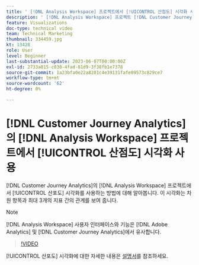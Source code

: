 ```yaml
---
title: ' [!DNL Analysis Workspace] 프로젝트에서 [!UICONTROL 산점도] 시각화 사용'
description: ' [!DNL Analysis Workspace] 프로젝트 [!DNL Customer Journey Analytics]에서 [!UICONTROL 산포도] 시각화를 사용하는 방법을 알아봅니다.'
feature: Visualizations
doc-type: technical video
team: Technical Marketing
thumbnail: 334459.jpg
kt: 13428
role: User
level: Beginner
last-substantial-update: 2023-06-07T00:00:00Z
exl-id: 2733a815-c030-4fad-81d9-3f38fb1e7378
source-git-commit: 1a23bfa0e22a8201c4e39131fafe09573c829ce7
workflow-type: tm+mt
source-wordcount: '62'
ht-degree: 0%

---
```


# [!DNL Customer Journey Analytics]의 [!DNL Analysis Workspace] 프로젝트에서 [!UICONTROL 산점도] 시각화 사용

[!DNL Customer Journey Analytics]의 [!DNL Analysis Workspace] 프로젝트에서 [!UICONTROL 산포도] 시각화를 사용하는 방법에 대해 알아봅니다. 이 시각화는 차원 항목과 최대 3개의 지표 간의 관계를 보여 줍니다.

>[!NOTE]
>
>[!DNL Analysis Workspace] 사용자 인터페이스와 기능은 [!DNL Adobe Analytics] 및 [!DNL Customer Journey Analytics]에서 유사합니다.

>[!VIDEO](https://video.tv.adobe.com/v/3416862/?quality=12&learn=on&captions=kor)

[!UICONTROL 산포도] 시각화에 대한 자세한 내용은 [설명서](https://experienceleague.adobe.com/docs/analytics-platform/using/cja-workspace/visualizations/scatterplot.html?lang=ko)를 참조하세요.
